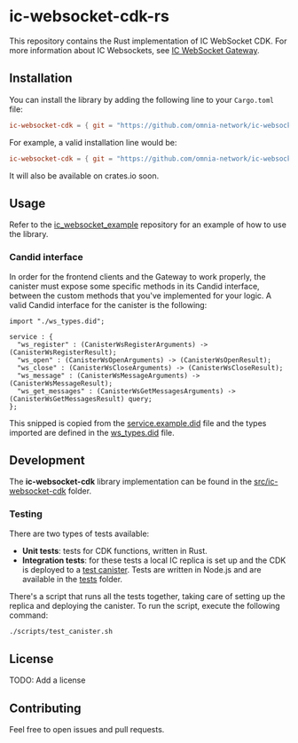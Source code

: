 # ic-websocket-cdk-rs

This repository contains the Rust implementation of IC WebSocket CDK. For more information about IC Websockets, see [IC WebSocket Gateway](https://github.com/omnia-network/ic-websocket-gateway).

## Installation

You can install the library by adding the following line to your `Cargo.toml` file:

```toml
ic-websocket-cdk = { git = "https://github.com/omnia-network/ic-websocket-cdk-rs", rev = "<last-commit-on-this-repo>" }
```

For example, a valid installation line would be:

```toml
ic-websocket-cdk = { git = "https://github.com/omnia-network/ic-websocket-cdk-rs", rev = "989f74b6f871c113628cd20697e42b85d503e37d" }
```

It will also be available on crates.io soon.

## Usage

Refer to the [ic_websocket_example](https://github.com/omnia-network/ic_websocket_example) repository for an example of how to use the library.

### Candid interface
In order for the frontend clients and the Gateway to work properly, the canister must expose some specific methods in its Candid interface, between the custom methods that you've implemented for your logic. A valid Candid interface for the canister is the following:

```
import "./ws_types.did";

service : {
  "ws_register" : (CanisterWsRegisterArguments) -> (CanisterWsRegisterResult);
  "ws_open" : (CanisterWsOpenArguments) -> (CanisterWsOpenResult);
  "ws_close" : (CanisterWsCloseArguments) -> (CanisterWsCloseResult);
  "ws_message" : (CanisterWsMessageArguments) -> (CanisterWsMessageResult);
  "ws_get_messages" : (CanisterWsGetMessagesArguments) -> (CanisterWsGetMessagesResult) query;
};
```
This snipped is copied from the [service.example.did](./src/ic-websocket-cdk/service.example.did) file and the types imported are defined in the [ws_types.did](./src/ic-websocket-cdk/ws_types.did) file.

## Development

The **ic-websocket-cdk** library implementation can be found in the [src/ic-websocket-cdk](./src/ic-websocket-cdk/) folder.

### Testing

There are two types of tests available:
- **Unit tests**: tests for CDK functions, written in Rust.
- **Integration tests**: for these tests a local IC replica is set up and the CDK is deployed to a [test canister](./tests/src/lib.rs). Tests are written in Node.js and are available in the [tests](./tests/integration/) folder.

There's a script that runs all the tests together, taking care of setting up the replica and deploying the canister. To run the script, execute the following command:

```bash
./scripts/test_canister.sh
```

## License

TODO: Add a license

## Contributing

Feel free to open issues and pull requests.
